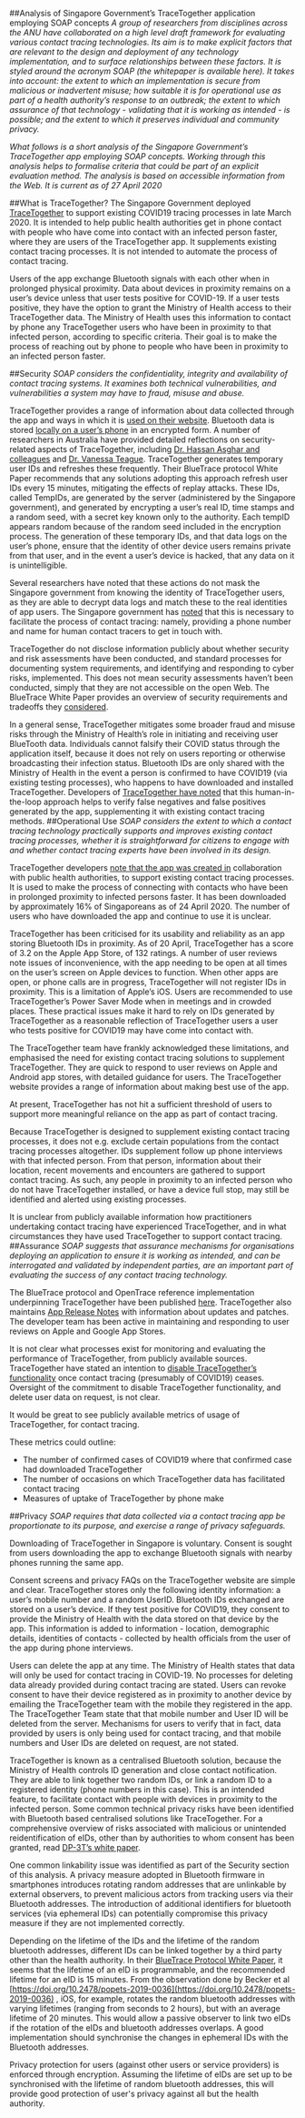 ##Analysis of Singapore Government’s TraceTogether application employing SOAP concepts
*A group of researchers from disciplines across the ANU have collaborated on a high level draft framework for evaluating various contact tracing technologies. Its aim is to make explicit factors that are relevant to the design and deployment of any technology implementation, and to surface relationships between these factors. It is styled around the acronym SOAP (the whitepaper is available here). It takes into account: the extent to which an implementation is secure from malicious or inadvertent misuse; how suitable it is for operational use as part of a health authority’s response to an outbreak; the extent to which assurance of that technology - validating that it is working as intended - is possible; and the extent to which it preserves individual and community privacy.*

*What follows is a short analysis of the Singapore Government’s TraceTogether app employing SOAP concepts. Working through this analysis helps to formalise criteria that could be part of an explicit evaluation method. The analysis is based on accessible information from the Web. It is current as of 27 April 2020*

##What is TraceTogether?
The Singapore Government deployed [TraceTogether](https://tracetogether.zendesk.com/hc/en-sg/articles/360043543473-How-does-TraceTogether-work-) to support existing COVID19 tracing processes in late March 2020. It is intended to help public health authorities get in phone contact with people who have come into contact with an infected person faster, where they are users of the TraceTogether app. It supplements existing contact tracing processes. It is not intended to automate the process of contact tracing. 

Users of the app exchange Bluetooth signals with each other when in prolonged physical proximity. Data about devices in proximity remains on a user’s device unless that user tests positive for COVID-19. If a user tests positive, they have the option to grant the Ministry of Health access to their TraceTogether data. The Ministry of Health uses this information to contact by phone any TraceTogether users who have been in proximity to that infected person, according to specific criteria. Their goal is to make the process of reaching out by phone to people who have been in proximity to an infected person faster. 

##Security
*SOAP considers the confidentiality, integrity and availability of contact tracing systems. It examines both technical vulnerabilities, and vulnerabilities a system may have to fraud, misuse and abuse.*


TraceTogether provides a range of information about data collected through the app and ways in which it is [used on their website](https://tracetogether.zendesk.com/hc/en-sg/articles/360043543473-How-does-TraceTogether-work-). Bluetooth data is stored [locally on a user’s phone](https://bluetrace.io/static/bluetrace_whitepaper-938063656596c104632def383eb33b3c.pdf) in an encrypted form. A number of researchers in Australia have provided detailed reflections on security-related aspects of TraceTogether, including [Dr. Hassan Asghar and colleagues](https://eng.unimelb.edu.au/ingenium/research-stories/world-class-research/real-world-impact/on-the-privacy-of-tracetogether,-the-singaporean-covid-19-contact-tracing-mobile-app,-and-recommendations-for-australia) and [Dr. Vanessa Teague](https://github.com/vteague/contactTracing/blob/master/blog/2020-03-30TweakingTracetogether.md). TraceTogether generates temporary user IDs and refreshes these frequently. Their BlueTrace protocol White Paper recommends that any solutions adopting this approach refresh user IDs every 15 minutes, mitigating the effects of replay attacks. These IDs, called TempIDs, are generated by the server (administered by the Singapore government), and generated by encrypting a user’s real ID, time stamps and a random seed, with a secret key known only to the authority. Each tempID appears random because of the random seed included in the encryption process. The generation of these temporary IDs, and that data logs on the user’s phone, ensure that the identity of other device users remains private from that user, and in the event a user’s device is hacked, that any data on it is unintelligible. 

Several researchers have noted that these actions do not mask the Singapore government from knowing the identity of TraceTogether users, as they are able to decrypt data logs and match these to the real identities of app users. The Singapore government has [noted](https://blog.gds-gov.tech/automated-contact-tracing-is-not-a-coronavirus-panacea-57fb3ce61d98) that this is necessary to facilitate the process of contact tracing: namely, providing a phone number and name for human contact tracers to get in touch with. 

TraceTogether do not disclose information publicly about whether security and risk assessments have been conducted, and standard processes for documenting system requirements, and identifying and responding to cyber risks, implemented. This does not mean security assessments haven’t been conducted, simply that they are not accessible on the open Web. The BlueTrace White Paper provides an overview of security requirements and tradeoffs they [considered](https://bluetrace.io/static/bluetrace_whitepaper-938063656596c104632def383eb33b3c.pdf).

In a general sense, TraceTogether mitigates some broader fraud and misuse risks through the Ministry of Health’s role in initiating and receiving user BlueTooth data. Individuals cannot falsify their COVID status through the application itself, because it does not rely on users reporting or otherwise broadcasting their infection status. Bluetooth IDs are only shared with the Ministry of Health in the event a person is confirmed to have COVID19 (via existing testing processes), who happens to have downloaded and installed TraceTogether. Developers of [TraceTogether have noted](https://bluetrace.io/static/bluetrace_whitepaper-938063656596c104632def383eb33b3c.pdf) that this human-in-the-loop approach helps to verify false negatives and false positives generated by the app, supplementing it with existing contact tracing methods.
##Operational Use
*SOAP considers the extent to which a contact tracing technology practically supports and improves existing contact tracing processes, whether it is straightforward for citizens to engage with and whether contact tracing experts have been involved in its design.*

TraceTogether developers [note that the app was created in](https://blog.gds-gov.tech/automated-contact-tracing-is-not-a-coronavirus-panacea-57fb3ce61d98) collaboration with public health authorities, to support existing contact tracing processes. It is used to make the process of connecting with contacts who have been in prolonged proximity to infected persons faster. It has been downloaded by approximately 16% of Singaporeans as of 24 April 2020. The number of users who have downloaded the app and continue to use it is unclear. 

TraceTogether has been criticised for its usability and reliability as an app storing Bluetooth IDs in proximity. As of 20 April, TraceTogether has a score of 3.2 on the Apple App Store, of 132 ratings. A number of user reviews note issues of inconvenience, with the app needing to be open at all times on the user’s screen on Apple devices to function. When other apps are open, or phone calls are in progress, TraceTogether will not register IDs in proximity. This is a limitation of Apple’s iOS. Users are recommended to use TraceTogether’s Power Saver Mode when in meetings and in crowded places. These practical issues make it hard to rely on IDs generated by TraceTogether as a reasonable reflection of TraceTogether users a user who tests positive for COVID19 may have come into contact with. 

The TraceTogether team have frankly acknowledged these limitations, and emphasised the need for existing contact tracing solutions to supplement TraceTogether. They are quick to respond to user reviews on Apple and Android app stores, with detailed guidance for users. 
The TraceTogether website provides a range of information about making best use of the app.

At present, TraceTogether has not hit a sufficient threshold of users to support more meaningful reliance on the app as part of contact tracing. 

Because TraceTogether is designed to supplement existing contact tracing processes, it does not e.g. exclude certain populations from the contact tracing processes altogether. IDs supplement follow up phone interviews with that infected person. From that person, information about their location, recent movements and encounters are gathered to support contact tracing. As such, any people in proximity to an infected person who do not have TraceTogether installed, or have a device full stop, may still be identified and alerted using existing processes.

It is unclear from publicly available information how practitioners undertaking contact tracing have experienced TraceTogether, and in what circumstances they have used TraceTogether to support contact tracing.
##Assurance
*SOAP suggests that assurance mechanisms for organisations deploying an application to ensure it is working as intended, and can be interrogated and validated by independent parties, are an important part of evaluating the success of any contact tracing technology.*

The BlueTrace protocol and OpenTrace reference implementation underpinning TraceTogether have been published [here](https://tracetogether.zendesk.com/hc/en-sg/articles/360044883814-BlueTrace-Manifesto). TraceTogether also maintains [App Release Notes](https://tracetogether.zendesk.com/hc/en-sg/articles/360044883814-BlueTrace-Manifesto) with information about updates and patches. The developer team has been active in maintaining and responding to user reviews on Apple and Google App Stores. 

It is not clear what processes exist for monitoring and evaluating the performance of TraceTogether, from publicly available sources. TraceTogether have stated an intention to [disable TraceTogether’s functionality](https://tracetogether.zendesk.com/hc/en-sg/articles/360044883814-BlueTrace-Manifesto) once contact tracing (presumably of COVID19) ceases. Oversight of the commitment to disable TraceTogether functionality, and delete user data on request, is not clear.

It would be great to see publicly available metrics of usage of TraceTogether, for contact tracing. 

These metrics could outline:
* The number of confirmed cases of COVID19 where that confirmed case had downloaded TraceTogether
* The number of occasions on which TraceTogether data has facilitated contact tracing
* Measures of uptake of TraceTogether by phone make 

##Privacy
*SOAP requires that data collected via a contact tracing app be proportionate to its purpose, and exercise a range of privacy safeguards.*

Downloading of TraceTogether in Singapore is voluntary. Consent is sought from users downloading the app to exchange Bluetooth signals with nearby phones running the same app.

Consent screens and privacy FAQs on the TraceTogether website are simple and clear. TraceTogether stores only the following identity information: a user’s mobile number and a random UserID. Bluetooth IDs exchanged are stored on a user’s device. If they test positive for COVID19, they consent to provide the Ministry of Health with the data stored on that device by the app. This information is added to information - location, demographic details, identities of contacts - collected by health officials from the user of the app during phone interviews. 

Users can delete the app at any time. The Ministry of Health states that data will only be used for contact tracing in COVID-19. No processes for deleting data already provided during contact tracing are stated. Users can revoke consent to have their device registered as in proximity to another device by emailing the TraceTogether team with the mobile they registered in the app. The TraceTogether Team state that that mobile number and User ID will be deleted from the server. Mechanisms for users to verify that in fact, data provided by users is only being used for contact tracing, and that mobile numbers and User IDs are deleted on request, are not stated. 

TraceTogether is known as a centralised Bluetooth solution, because the Ministry of Health controls ID generation and close contact notification. They are able to link together two random IDs, or link a random ID to a registered identity (phone numbers in this case). This is an intended feature, to facilitate contact with people with devices in proximity to the infected person.  Some common technical privacy risks have been identified with Bluetooth based centralised solutions like TraceTogether. For a comprehensive overview of risks associated with malicious or unintended reidentification of eIDs, other than by authorities to whom consent has been granted, read [DP-3T’s white paper](https://github.com/DP-3T/documents/blob/master/DP3T%20White%20Paper.pdf).

One common linkability issue was identified as part of the Security section of this analysis. A privacy measure adopted in Bluetooth firmware in smartphones introduces rotating random addresses that are unlinkable by external observers, to prevent malicious actors from tracking users via their Bluetooth addresses. The introduction of additional identifiers for bluetooth services (via ephemeral IDs) can potentially compromise this privacy measure if they are not implemented correctly. 

Depending on the lifetime of the IDs and the lifetime of the random bluetooth addresses, different IDs can be linked together by a third party other than the health authority. In their [BlueTrace Protocol White Paper](https://bluetrace.io/static/bluetrace_whitepaper-938063656596c104632def383eb33b3c.pdf), it seems that the lifetime of an eID is programmable, and the recommended lifetime for an eID is 15 minutes. From the observation done by Becker et al [https://doi.org/10.2478/popets-2019-0036](https://doi.org/10.2478/popets-2019-0036)  , iOS, for example, rotates the random bluetooth addresses with varying lifetimes (ranging from seconds to 2 hours), but with an average lifetime of 20 minutes. This would allow a passive observer to link two eIDs if the rotation of the eIDs and bluetooth addresses overlaps.  A good implementation should synchronise the changes in ephemeral IDs with the Bluetooth addresses. 
 
Privacy protection for users (against other users or service providers) is enforced through encryption. Assuming the lifetime of eIDs are set up to be synchronised with the lifetime of random bluetooth addresses, this will provide good protection of user's privacy against all but the health authority.  

